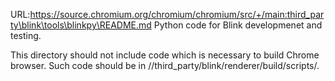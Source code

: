 URL:https://source.chromium.org/chromium/chromium/src/+/main:third_party\blink\tools\blinkpy\README.md
Python code for Blink developmenet and testing.

This directory should not include code which is necessary to build
Chrome browser. Such code should be in //third_party/blink/renderer/build/scripts/.
